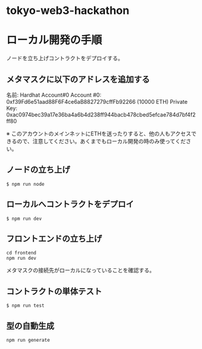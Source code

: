 # tokyo-web3-hackathon
# ローカル開発の手順
ノードを立ち上げコントラクトをデプロイする。

## メタマスクに以下のアドレスを追加する
名前: Hardhat Account#0
Account #0: 0xf39Fd6e51aad88F6F4ce6aB8827279cffFb92266 (10000 ETH)
Private Key: 0xac0974bec39a17e36ba4a6b4d238ff944bacb478cbed5efcae784d7bf4f2ff80

※ このアカウントのメインネットにETHを送ったりすると、他の人もアクセスできるので、注意してください。あくまでもローカル開発の時のみ使ってください。

## ノードの立ち上げ

```
$ npm run node
```

## ローカルへコントラクトをデプロイ

```
$ npm run dev
```

## フロントエンドの立ち上げ

```
cd frontend
npm run dev
```

メタマスクの接続先がローカルになっていることを確認する。

## コントラクトの単体テスト

```
$ npm run test
```

## 型の自動生成
```
npm run generate
```